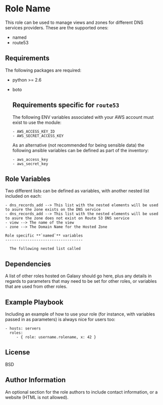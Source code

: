 Role Name
=========

This role can be used to manage views and zones for different DNS services providers. These are the supported ones:

  - named
  - route53


Requirements
------------

The following packages are required:

  - python >= 2.6
  - boto

    Requirements specific for **`route53`**
    ---------------------------------------

      The following ENV variables associated with your AWS account must exist to use the module:

        - AWS_ACCESS_KEY_ID
        - AWS_SECRET_ACCESS_KEY

      As an alternative (not recommended for being sensible data) the following ansible variables can be defined as part of the inventory:

        - aws_access_key
        - aws_secret_key

  Role Variables
  --------------

  Two different lists can be defined as variables, with another nested list included on each:

    - dns_records_add --> This list with the nested elements will be used to asure the zone exists on the DNS service
    - dns_records_add --> This list with the nested elements will be used to asure the zone does not exist on Route 53 DNS service
    - view --> The name of the view
    - zone --> The Domain Name for the Hosted Zone

    Role specific **`named`** variables
    -----------------------------------

      The following nested list called


Dependencies
------------

A list of other roles hosted on Galaxy should go here, plus any details in regards to parameters that may need to be set for other roles, or variables that are used from other roles.

Example Playbook
----------------

Including an example of how to use your role (for instance, with variables passed in as parameters) is always nice for users too:

    - hosts: servers
      roles:
         - { role: username.rolename, x: 42 }

License
-------

BSD

Author Information
------------------

An optional section for the role authors to include contact information, or a website (HTML is not allowed).
